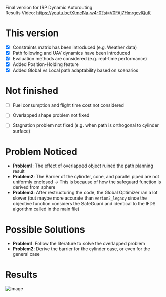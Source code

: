 Final version for IRP Dynamic Autorouting\
Results Video: https://youtu.be/XtmcNa-w4-0?si=V0FAj7HmrgcvlQuK

# This version
- [x] Constraints matrix has been introduced (e.g. Weather data)
- [x] Path following and UAV dynamics have been introduced
- [x] Evaluation methods are considered (e.g. real-time performance)
- [x] Added Position-Holding feature
- [x] Added Global vs Local path adaptability based on scenarios  

# Not finished
- [ ] Fuel consumption and flight time cost not considered
- [ ] Overlapped shape problem not fixed
- [ ] Stagnation problem not fixed (e.g. when path is orthogonal to cylinder surface)


# Problem Noticed
- **Problem1**: The effect of overlapped object ruined the path planning result
- **Problem2**: The Barrier of the cylinder, cone, and parallel piped are not uniformly enclosed -> This is because of how the safeguard function is derived from sphere
- **Problem3**: After restructuring the code, the Global Optimizer ran a lot slower (but maybe more accurate than `verion2_legacy` since the objective function considers the SafeGuard and identical to the IFDS algorithm called in the main file)

# Possible Solutions
- **Problem1**: Follow the literature to solve the overlapped problem
- **Problem2**: Derive the barrier for the cylinder case, or even for the general case

# Results
![image](https://github.com/komxun/IFDS-Algorithm/assets/133139057/078c3a5d-717b-4cf6-a459-22dee9d5c450)




